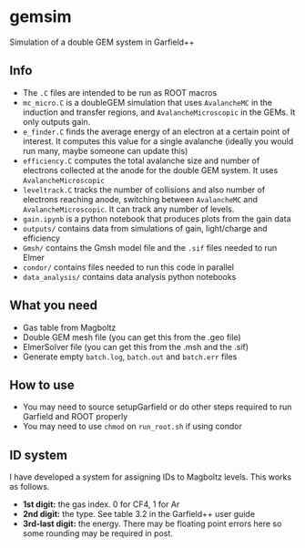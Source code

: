 # gemsim
Simulation of a double GEM system in Garfield++

## Info

- The `.C` files are intended to be run as ROOT macros
- `mc_micro.C` is a doubleGEM simulation that uses `AvalancheMC` in the induction and transfer regions, and `AvalancheMicroscopic` in the GEMs. It only outputs gain.
- `e_finder.C` finds the average energy of an electron at a certain point of interest. It computes this value for a single avalanche (ideally you would run many, maybe someone can update this)
- `efficiency.C` computes the total avalanche size and number of electrons collected at the anode for the double GEM system. It uses `AvalancheMicroscopic`
- `leveltrack.C` tracks the number of collisions and also number of electrons reaching anode, switching between `AvalancheMC` and `AvalancheMicroscopic`. It can track any number of levels.
- `gain.ipynb` is a python notebook that produces plots from the gain data
- `outputs/` contains data from simulations of gain, light/charge and efficiency
- `Gmsh/` contains the Gmsh model file and the `.sif` files needed to run Elmer 
- `condor/` contains files needed to run this code in parallel
- `data_analysis/` contains data analysis python notebooks


## What you need

- Gas table from Magboltz
- Double GEM mesh file (you can get this from the .geo file)
- ElmerSolver file (you can get this from the .msh and the .sif)
- Generate empty `batch.log`, `batch.out` and `batch.err` files

## How to use

- You may need to source setupGarfield or do other steps required to run Garfield and ROOT properly
- You may need to use `chmod` on `run_root.sh` if using condor

## ID system

I have developed a system for assigning IDs to Magboltz levels. This works as follows.

- **1st digit:** the gas index. 0 for CF4, 1 for Ar
- **2nd digit:** the type. See table 3.2 in the Garfield++ user guide
- **3rd-last digit:** the energy. There may be floating point errors here so some rounding may be required in post.
 
